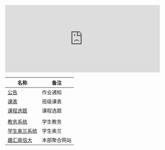 <iframe width="100%" height="220" src="https://zlogs.net/simple-search/using/for-zlogs.net-collect.html" allowfullscreen="allowfullscreen" frameborder="0"></iframe>



| 名称                                                         | 备注                  |
| ------------------------------------------------------------ | --------------------- |
| [公告](https://mubu.com/doc/explore/25229)                   | 作业通知          |
| [课表](https://www.kdocs.cn/l/shp2dqHJG)                     | 班级课表 |
| [课程选题](https://docs.qq.com/blankpage/DZEVNclRNZHR1U0Z2?tab=BB08J2&c=B1A0B0) | 课程选题              |
|                                                              |                       |
| [教务系统](http://sqlbjxy.nuist.edu.cn/)                     | 学生教务              |
| [学生奥兰系统](http://120.195.201.196:8002/LOGIN.ASPX)       | 学生奥兰              |
| [趣汇南信大](http://q.nuist.edu.cn/Default.aspx)             | 本部聚合网站          |





<br /><br /><br /><br /><br /><br /><br /><br /><br /><br /><br /><br /><br /><br /><br />
